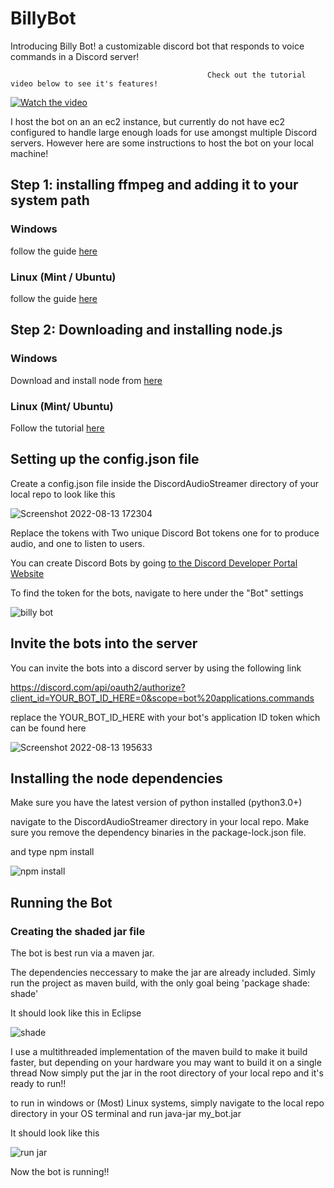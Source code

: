 # BillyBot

Introducing Billy Bot! a customizable discord bot that responds to voice commands in a Discord server!

                                                Check out the tutorial video below to see it's features!

[![Watch the video](https://img.youtube.com/vi/EyHBpJnrkfU/maxresdefault.jpg)](https://www.youtube.com/watch?v=EyHBpJnrkfU&ab_channel=SethLastname)


I host the bot on an an ec2 instance, but currently do not have ec2 configured to handle large enough loads for use amongst multiple Discord servers. However here are some instructions to host the bot on your local machine!

## Step 1: installing ffmpeg and adding it to your system path

### Windows

follow the guide [here](https://windowsloop.com/install-ffmpeg-windows-10)

### Linux (Mint / Ubuntu)

follow the guide [here](https://www.tecmint.com/install-ffmpeg-in-linux)

## Step 2: Downloading and installing node.js

### Windows

Download and install node from [here](https://nodejs.org/en/download)

### Linux (Mint/ Ubuntu)

Follow the tutorial [here](https://techviewleo.com/how-to-install-nodejs-in-linux-mint) 

## Setting up the config.json file
 Create a config.json file inside the DiscordAudioStreamer directory of your local repo to look like this


![Screenshot 2022-08-13 172304](https://user-images.githubusercontent.com/64103718/184516537-329bbfb4-d2e2-4b07-86a0-9828d8ca587a.png)

Replace the tokens with Two unique Discord Bot tokens one for to produce audio, and one to listen to users.

You can create Discord Bots by going [to the Discord Developer Portal Website](https://discord.com/developers/applications)

To find the token for the bots, navigate to here under the "Bot" settings

![billy bot](https://user-images.githubusercontent.com/64103718/184516594-4355b954-24f3-40ca-a39e-86616194eb09.png)

## Invite the bots into the server

You can invite the bots into a discord server by using the following link

https://discord.com/api/oauth2/authorize?client_id=YOUR_BOT_ID_HERE=0&scope=bot%20applications.commands

replace the YOUR_BOT_ID_HERE with your bot's application ID token which can be found here

![Screenshot 2022-08-13 195633](https://user-images.githubusercontent.com/64103718/184517136-344c0fe1-bad4-440b-9387-b6619707bc9c.png)


## Installing the node dependencies

Make sure you have the latest version of python installed (python3.0+)

navigate to the DiscordAudioStreamer directory in your local repo. Make sure you remove the dependency binaries in the package-lock.json file.

and type npm install


![npm install](https://user-images.githubusercontent.com/64103718/184550971-e03372e8-bf0b-4a49-81bf-ad3e60262076.png)


## Running the Bot

### Creating the shaded jar file

The bot is best run via a maven jar.

The dependencies neccessary to make the jar are already included. Simly run the project as maven build, with the only goal being 'package shade: shade'

It should look like this in Eclipse


![shade](https://user-images.githubusercontent.com/64103718/184553462-822004e0-7e0a-4dda-8ea7-69c49e65fc61.png)

I use a multithreaded implementation of the maven build to make it build faster, but depending on your hardware you may want to build it on a single thread
Now simply put the jar in the root directory of your local repo and it's ready to run!!

to run in windows or (Most) Linux systems, simply navigate to the local repo directory in your OS terminal and run java-jar my_bot.jar

It should look like this


![run jar](https://user-images.githubusercontent.com/64103718/184553628-27434b37-fcfc-4051-b003-a4377b992f29.png)

Now the bot is running!! 
